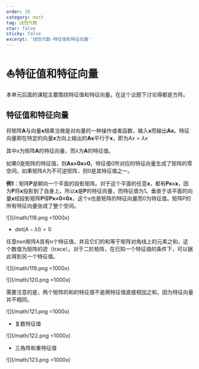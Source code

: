 ```yaml
---
order: 20
category: math
tag: 线性代数
star: false
sticky: false
excerpt: '线性代数-特征值和特征向量'
---
```


# :boat:特征值和特征向量
本单元后面的课程主要围绕特征值和特征向量。在这个议题下讨论得都是方阵。

## 特征值和特征向量

将矩阵**A**与向量**x**相乘当做是对向量的一种操作或者函数，输入**x**而输出**Ax**。特征向量即在特定的向量**x**方向上输出的**Ax**平行于**x**，即为$Ax=\lambda x$

其中x为矩阵**A**的特征向量，而$\lambda$为**A**的特征值。

如果0是矩阵的特征值，则**Ax=0x=0**。特征值0所对应的特征向量生成了矩阵的零空间。如果矩阵A为不可逆矩阵，则0是其特征值之一。

**例1**：矩阵**P**是朝向一个平面的投影矩阵。对于这个平面的任意**x**，都有**Px=x**，因为**P**将**x**投影到了自身上。所以**x**是**P**的特征向量，而特征值为1。垂直于该平面的向量**x**经投影矩阵**P**得**Px=0=0x**，这个x也是矩阵的特征向量而0为特征值。矩阵P的所有特征向量张成了整个空间。

![](/math/118.png =1000x)
- $det(A-\lambda I)=0$

任意nxn矩阵A具有n个特征值，并且它们的和等于矩阵对角线上的元素之和，这个数值为矩阵的迹（trace）。对于二阶矩阵，在已知一个特征值的条件下，可以据此得到另一个特征值。

![](/math/119.png =1000x)

![](/math/120.png =1000x)

需要注意的是，两个矩阵的和的特征值不是两特征值直接相加之和，因为特征向量并不相同。

![](/math/121.png =1000x)

- 复数特征值

![](/math/122.png =1000x)

- 三角阵和重特征值

![](/math/123.png =1000x)
